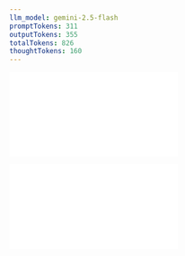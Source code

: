 ```yaml
---
llm_model: gemini-2.5-flash
promptTokens: 311
outputTokens: 355
totalTokens: 826
thoughtTokens: 160
---
```


![@](steps/concept.c611bcd4.md)

![@](steps/response.155e57c0.md)